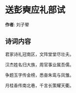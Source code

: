 # 送彭奭应礼部试

**作者**: 刘子翚

## 诗词内容

君家诗礼冠南区，文阵堂堂尽壮夫。

汉杰姓名归大族，周官事业属吾儒。

争题玉字传金榜，悉奋朱鸾与凤雏。

月桂香传南北巷，千言长策耀天衢。

